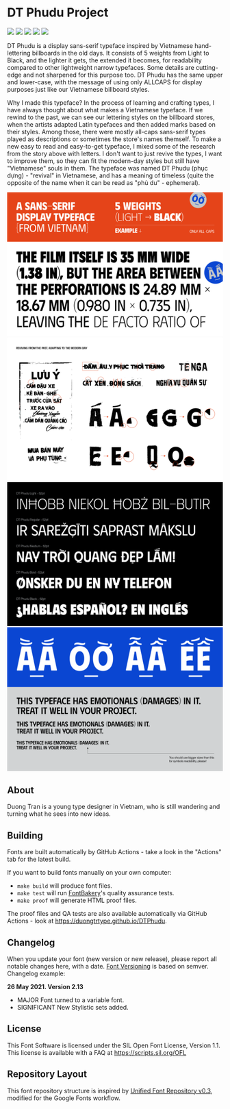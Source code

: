 # DT Phudu Project

[![][Fontbakery]](https://duongtrtype.github.io/DTPhudu/fontbakery/fontbakery-report.html)
[![][Universal]](https://duongtrtype.github.io/DTPhudu/fontbakery/fontbakery-report.html)
[![][GF Profile]](https://duongtrtype.github.io/DTPhudu/fontbakery/fontbakery-report.html)
[![][Outline Correctness]](https://duongtrtype.github.io/DTPhudu/fontbakery/fontbakery-report.html)
[![][Shaping]](https://duongtrtype.github.io/DTPhudu/fontbakery/fontbakery-report.html)

[Fontbakery]: https://img.shields.io/endpoint?url=https%3A%2F%2Fraw.githubusercontent.com%2Fduongtrtype%2FDTPhudu%2Fgh-pages%2Fbadges%2Foverall.json
[GF Profile]: https://img.shields.io/endpoint?url=https%3A%2F%2Fraw.githubusercontent.com%2Fduongtrtype%2FDTPhudu%2Fgh-pages%2Fbadges%2FGoogleFonts.json
[Outline Correctness]: https://img.shields.io/endpoint?url=https%3A%2F%2Fraw.githubusercontent.com%2Fduongtrtype%2FDTPhudu%2Fgh-pages%2Fbadges%2FOutlineCorrectnessChecks.json
[Shaping]: https://img.shields.io/endpoint?url=https%3A%2F%2Fraw.githubusercontent.com%2Fduongtrtype%2FDTPhudu%2Fgh-pages%2Fbadges%2FShapingChecks.json
[Universal]: https://img.shields.io/endpoint?url=https%3A%2F%2Fraw.githubusercontent.com%2Fduongtrtype%2FDTPhudu%2Fgh-pages%2Fbadges%2FUniversal.json

DT Phudu is a display sans-serif typeface inspired by Vietnamese hand-lettering billboards in the old days. It consists of 5 weights from Light to Black, and the lighter it gets, the extended it becomes, for readability compared to other lightweight narrow typefaces. Some details are cutting-edge and not sharpened for this purpose too. DT Phudu has the same upper and lower-case, with the message of using only ALLCAPS for display purposes just like our Vietnamese billboard styles.

Why I made this typeface? In the process of learning and crafting types, I have always thought about what makes a Vietnamese typeface. If we rewind to the past, we can see our lettering styles on the billboard stores, when the artists adapted Latin typefaces and then added marks based on their styles. Among those, there were mostly all-caps sans-serif types played as descriptions or sometimes the store's names themself. To make a new easy to read and easy-to-get typeface, I mixed some of the research from the story above with letters. I don't want to just revive the types, I want to improve them, so they can fit the modern-day styles but still have "Vietnamese" souls in them. The typeface was named DT Phudu (phục dựng) - "revival" in Vietnamese, and has a meaning of timeless (quite the opposite of the name when it can be read as "phù du" - ephemeral).

![Sample 1](documentation/image-01.png)
![Sample 2](documentation/image-02.png)
![Sample 3](documentation/image-03.png)
![Sample 4](documentation/image-04.png)

## About

Duong Tran is a young type designer in Vietnam, who is still wandering and turning what he sees into new ideas.

## Building

Fonts are built automatically by GitHub Actions - take a look in the "Actions" tab for the latest build.

If you want to build fonts manually on your own computer:

* `make build` will produce font files.
* `make test` will run [FontBakery](https://github.com/googlefonts/fontbakery)'s quality assurance tests.
* `make proof` will generate HTML proof files.

The proof files and QA tests are also available automatically via GitHub Actions - look at https://duongtrtype.github.io/DTPhudu.

## Changelog

When you update your font (new version or new release), please report all notable changes here, with a date.
[Font Versioning](https://github.com/googlefonts/gf-docs/tree/main/Spec#font-versioning) is based on semver. 
Changelog example:

**26 May 2021. Version 2.13**
- MAJOR Font turned to a variable font.
- SIGNIFICANT New Stylistic sets added.

## License

This Font Software is licensed under the SIL Open Font License, Version 1.1.
This license is available with a FAQ at
https://scripts.sil.org/OFL

## Repository Layout

This font repository structure is inspired by [Unified Font Repository v0.3](https://github.com/unified-font-repository/Unified-Font-Repository), modified for the Google Fonts workflow.
